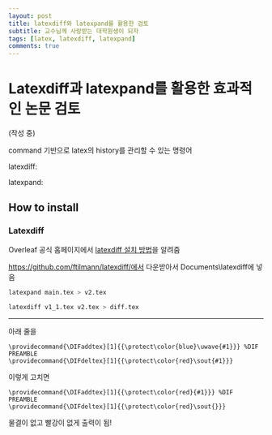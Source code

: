 ```yaml
---
layout: post
title: latexdiff와 latexpand를 활용한 검토
subtitle: 교수님께 사랑받는 대학원생이 되자
tags: [latex, latexdiff, latexpand]
comments: true
---
```


# Latexdiff과 latexpand를 활용한 효과적인 논문 검토

(작성 중)

command 기반으로 latex의 history를 관리할 수 있는 명령어

latexdiff:

latexpand:

## How to install

### Latexdiff

Overleaf 공식 홈페이지에서 [latexdiff 설치 방법](https://www.overleaf.com/learn/latex/Articles/Using_Latexdiff_For_Marking_Changes_To_Tex_Documents)을 알려줌

https://github.com/ftilmann/latexdiff/에서 다운받아서 Documents\latexdiff에 넣음


```bash
latexpand main.tex > v2.tex
```

```bash
latexdiff v1_1.tex v2.tex > diff.tex
```
---
아래 줄을 
```
\providecommand{\DIFaddtex}[1]{{\protect\color{blue}\uwave{#1}}} %DIF PREAMBLE
\providecommand{\DIFdeltex}[1]{{\protect\color{red}\sout{#1}}}                  
```

이렇게 고치면

```
\providecommand{\DIFaddtex}[1]{{\protect\color{red}{#1}}} %DIF PREAMBLE
\providecommand{\DIFdeltex}[1]{{\protect\color{red}\sout{}}}                 
```

물결이 없고 빨강이 없게 출력이 됨!

